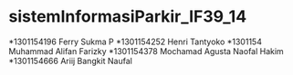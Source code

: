 # sistemInformasiParkir_IF39_14
*1301154196 Ferry Sukma P
*1301154252 Henri Tantyoko
*1301154    Muhammad Alifan Farizky
*1301154378 Mochamad Agusta Naofal Hakim
*1301154666 Ariij Bangkit Naufal 
